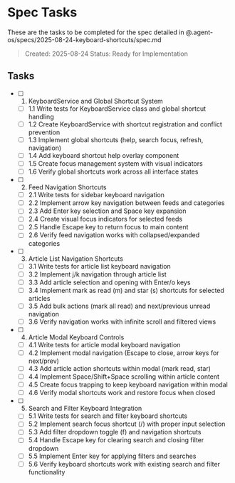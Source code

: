 # Spec Tasks

These are the tasks to be completed for the spec detailed in @.agent-os/specs/2025-08-24-keyboard-shortcuts/spec.md

> Created: 2025-08-24
> Status: Ready for Implementation

## Tasks

- [ ] 1. KeyboardService and Global Shortcut System
  - [ ] 1.1 Write tests for KeyboardService class and global shortcut handling
  - [ ] 1.2 Create KeyboardService with shortcut registration and conflict prevention
  - [ ] 1.3 Implement global shortcuts (help, search focus, refresh, navigation)
  - [ ] 1.4 Add keyboard shortcut help overlay component
  - [ ] 1.5 Create focus management system with visual indicators
  - [ ] 1.6 Verify global shortcuts work across all interface states

- [ ] 2. Feed Navigation Shortcuts
  - [ ] 2.1 Write tests for sidebar keyboard navigation
  - [ ] 2.2 Implement arrow key navigation between feeds and categories
  - [ ] 2.3 Add Enter key selection and Space key expansion
  - [ ] 2.4 Create visual focus indicators for selected feeds
  - [ ] 2.5 Handle Escape key to return focus to main content
  - [ ] 2.6 Verify feed navigation works with collapsed/expanded categories

- [ ] 3. Article List Navigation Shortcuts
  - [ ] 3.1 Write tests for article list keyboard navigation
  - [ ] 3.2 Implement j/k navigation through article list
  - [ ] 3.3 Add article selection and opening with Enter/o keys
  - [ ] 3.4 Implement mark as read (m) and star (s) shortcuts for selected articles
  - [ ] 3.5 Add bulk actions (mark all read) and next/previous unread navigation
  - [ ] 3.6 Verify navigation works with infinite scroll and filtered views

- [ ] 4. Article Modal Keyboard Controls
  - [ ] 4.1 Write tests for article modal keyboard navigation
  - [ ] 4.2 Implement modal navigation (Escape to close, arrow keys for next/prev)
  - [ ] 4.3 Add article action shortcuts within modal (mark read, star)
  - [ ] 4.4 Implement Space/Shift+Space scrolling within article content
  - [ ] 4.5 Create focus trapping to keep keyboard navigation within modal
  - [ ] 4.6 Verify modal shortcuts work and restore focus when closed

- [ ] 5. Search and Filter Keyboard Integration
  - [ ] 5.1 Write tests for search and filter keyboard shortcuts
  - [ ] 5.2 Implement search focus shortcut (/) with proper input selection
  - [ ] 5.3 Add filter dropdown toggle (f) and navigation shortcuts
  - [ ] 5.4 Handle Escape key for clearing search and closing filter dropdown
  - [ ] 5.5 Implement Enter key for applying filters and searches
  - [ ] 5.6 Verify keyboard shortcuts work with existing search and filter functionality
